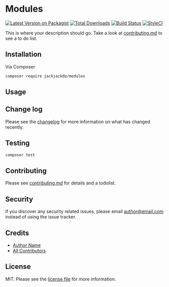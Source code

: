 # Modules

[![Latest Version on Packagist][ico-version]][link-packagist]
[![Total Downloads][ico-downloads]][link-downloads]
[![Build Status][ico-travis]][link-travis]
[![StyleCI][ico-styleci]][link-styleci]

This is where your description should go. Take a look at [contributing.md](contributing.md) to see a to do list.

## Installation

Via Composer

```bash
composer require jackjackde/modules
```

## Usage

## Change log

Please see the [changelog](changelog.md) for more information on what has changed recently.

## Testing

```bash
composer test
```

## Contributing

Please see [contributing.md](contributing.md) for details and a todolist.

## Security

If you discover any security related issues, please email author@email.com instead of using the issue tracker.

## Credits

- [Author Name][link-author]
- [All Contributors][link-contributors]

## License

MIT. Please see the [license file](license.md) for more information.

[ico-version]: https://img.shields.io/packagist/v/jackjack/modules.svg?style=flat-square

[ico-downloads]: https://img.shields.io/packagist/dt/jackjack/modules.svg?style=flat-square

[ico-travis]: https://img.shields.io/travis/jackjack/modules/master.svg?style=flat-square

[ico-styleci]: https://styleci.io/repos/12345678/shield

[link-packagist]: https://packagist.org/packages/jackjack/modules

[link-downloads]: https://packagist.org/packages/jackjack/modules

[link-travis]: https://travis-ci.org/jackjack/modules

[link-styleci]: https://styleci.io/repos/12345678

[link-author]: https://github.com/jackjack

[link-contributors]: ../../contributors
